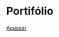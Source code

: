 # Portifólio

 <a target="_blank" href="https://elissandrossoares.github.io/portifolio.github.io/">Acessar</a>

 
 

